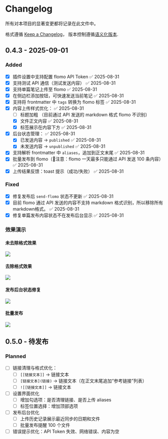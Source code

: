 
# Changelog

所有对本项目的显著变更都将记录在此文件中。

格式遵循 [Keep a Changelog](https://keepachangelog.com/zh-CN/1.0.0/)，
版本控制遵循[语义化版本](https://semver.org/lang/zh-CN/).

## 0.4.3 - 2025-09-01
### Added
- [x] 插件设置中支持配置 flomo API Token ✅ 2025-08-31
- [x] 支持测试 API 通信（测试发送内容） ✅ 2025-08-31
- [x] 支持单篇笔记上传至 flomo ✅ 2025-08-31
- [x] 在侧边栏添加按钮，可快速发送当前笔记 ✅ 2025-08-31
- [x] 支持将 frontmatter 中 `tags` 转换为 flomo 标签 ✅ 2025-08-31
- [x] 内容上传样式优化： ✅ 2025-08-31
	- [ ] 标题加粗 （目前通过 API 发送的 markdown 格式 flomo 不识别）
	- [x] 文件正文内容 ✅ 2025-08-31
	- [x] 标签展示在内容下方 ✅ 2025-08-31
- [x] 后台状态管理： ✅ 2025-08-31
	- [x] 已发送内容 → `published` ✅ 2025-08-31
	- [x] 未发送内容 → `unpublished` ✅ 2025-08-31
- [x] 支持解析 frontmatter 中 `aliases`，追加到正文末尾 ✅ 2025-08-31
- [x] 批量发布到 flomo（🚨注意：flomo 一天最多只能通过 API 发送 100 条内容） ✅ 2025-08-31
- [x] 上传结果反馈：toast 提示（成功/失败） ✅ 2025-08-31
### Fixed
- [x] 修复发布后 `send-flomo` 状态不更新 ✅ 2025-08-31
- [x] 目前 flomo 通过 API 发送的内容不支持 markdown 格式识别，所以移除所有 markdown格式。 ✅ 2025-08-31
- [x] 修复单篇发布内容状态不在发布后台显示 ✅ 2025-08-31

### 效果演示

#### 未去除格式效果

![](./assets/md2flomo-sendcard.gif)

#### 去除格式效果

![](./assets/md2flomo-sendcard-clean.gif)

#### 发布后台状态修复

![](./assets/md2flomo-pub-status.gif)

#### 批量发布

![](./assets/md2flomo-sendnotes.gif)

## 0.5.0 - 待发布
### Planned
- [ ] 链接清理与格式优化：  
	- [ ] `[[链接文本]]` → 链接文本  
	- [ ] `[链接文本](链接)` → 链接文本（在正文末尾追加“参考链接”列表）  
	- [ ] `![[链接文本]]` → 链接文本  
- [ ] 设置界面优化
	- [ ] 增加勾选项：是否清理链接、是否上传 aliases
	- [ ] 标签位置选择：增加顶部选项
- [ ] 发布后台优化
	- [ ] 上传历史记录展示最近同步的日期和文件
	- [ ] 批量发布提醒 100 个文件
- [ ] 错误提示优化：API Token 失效、网络错误、内容为空